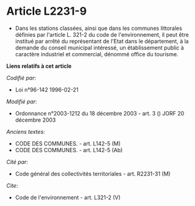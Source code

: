 # Article L2231-9

- Dans les stations classées, ainsi que dans les communes littorales définies par l'article L. 321-2 du code de
l'environnement, il peut être institué par arrêté du représentant de l'Etat dans le département, à la demande du conseil
municipal intéressé, un établissement public à caractère industriel et commercial, dénommé office du tourisme.

**Liens relatifs à cet article**

_Codifié par_:

  - Loi n°96-142 1996-02-21

_Modifié par_:

  - Ordonnance n°2003-1212 du 18 décembre 2003 - art. 3 () JORF 20 décembre 2003

_Anciens textes_:

  - CODE DES COMMUNES. - art. L142-5 (M)
  - CODE DES COMMUNES. - art. L142-5 (Ab)

_Cité par_:

  - Code général des collectivités territoriales - art. R2231-31 (M)

_Cite_:

  - Code de l'environnement - art. L321-2 (V)
